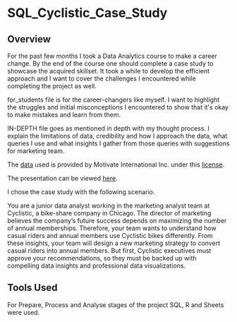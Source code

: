 # SQL_Cyclistic_Case_Study
## Overview
For the past few months I took a Data Analytics course to make a career change. By the end of the course one should complete a case study to showcase the acquired skillset.
It took a while to develop the efficient approach and I want to cover the challenges I encountered while completing the project as well.

for_students file is for the career-changers like myself. I want to highlight the struggles and initial misconceptions I encountered to show that it's okay to make mistakes and learn from them.

IN-DEPTH file goes as mentioned in depth with my thought process. I explain the limitations of data, credibility and how I approach the data, what queries I use and what insights I gather from those queries with suggestions for marketing team.

The [data](https://divvy-tripdata.s3.amazonaws.com/index.html) used is provided by Motivate International Inc. under this [license](https://ride.divvybikes.com/data-license-agreement).

The presentation can be viewed [here](https://docs.google.com/presentation/d/1Zrg5CppgewVUdqGzy9p7n6DF8MKyT2FVW0Mr6u6iEtU/edit?usp=sharing).

I chose the case study with the following scenario. 

You are a junior data analyst working in the marketing analyst team at Cyclistic, a bike-share company in Chicago. The director
of marketing believes the company’s future success depends on maximizing the number of annual memberships. Therefore,
your team wants to understand how casual riders and annual members use Cyclistic bikes differently. From these insights,
your team will design a new marketing strategy to convert casual riders into annual members. But first, Cyclistic executives
must approve your recommendations, so they must be backed up with compelling data insights and professional data
visualizations.
## Tools Used
For Prepare, Process and Analyse stages of the project SQL, R and Sheets were used. 

